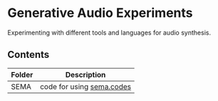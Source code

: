 # Generative Audio Experiments
Experimenting with different tools and languages for audio synthesis.

## Contents

|Folder|Description|
|---|---|
|SEMA| code for using [sema.codes](https://sema.codes/)|
